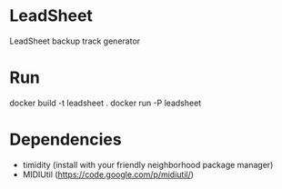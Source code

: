 LeadSheet
=========

LeadSheet backup track generator


Run
===

docker build -t leadsheet .
docker run -P leadsheet


Dependencies
============

- timidity (install with your friendly neighborhood package manager)
- MIDIUtil (https://code.google.com/p/midiutil/)

